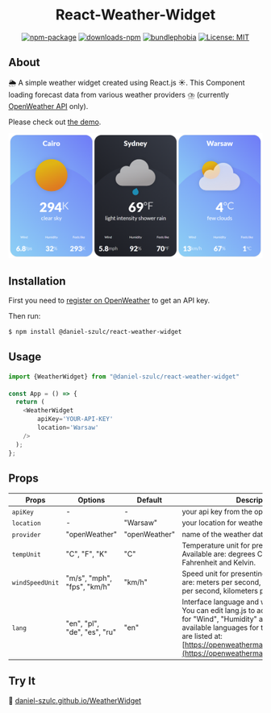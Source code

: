 <h1 align="center"> React-Weather-Widget  </h1>
<div align="center">

[![npm-package](https://img.shields.io/npm/v/@daniel-szulc/react-weather-widget?label=npm%20package)](https://www.npmjs.com/package/@daniel-szulc/react-weather-widget)
[![downloads-npm](https://img.shields.io/npm/dw/@daniel-szulc/react-weather-widget)](https://www.npmjs.com/package/@daniel-szulc/react-weather-widget)
[![bundlephobia](https://img.shields.io/bundlephobia/min/@daniel-szulc/react-weather-widget?label=size)](https://bundlephobia.com/package/@daniel-szulc/react-weather-widget)
[![License: MIT](https://img.shields.io/badge/License-MIT-yellow.svg)](https://opensource.org/licenses/MIT)
</div>

## About

🌦 A simple weather widget created using  React.js ☀. This Component loading forecast data from various weather providers ⛈ (currently [OpenWeather API](https://openweathermap.org) only).

Please check out [the demo](https://daniel-szulc.github.io/#/react-weather-widget).

<img src="/weather_widget.png"  alt="Weather Widget"/>

## Installation

First you need to [register on OpenWeather](https://home.openweathermap.org/users/sign_up) to get an API key.

Then run:

```sh
$ npm install @daniel-szulc/react-weather-widget
```

## Usage

```js
import {WeatherWidget} from "@daniel-szulc/react-weather-widget"

const App = () => {
  return (
    <WeatherWidget
        apiKey='YOUR-API-KEY'
        location='Warsaw'
    />
  );
};
```

## Props

| Props           | Options                      | Default       | Description                                                                                                                                                                                                                                                                      |
|-----------------|------------------------------|---------------|----------------------------------------------------------------------------------------------------------------------------------------------------------------------------------------------------------------------------------------------------------------------------------|
| `apiKey`        | -                            | -             | your api key from the openweather.                                                                                                                                                                                                                                               |
| `location`      | -                            | "Warsaw"      | your location for weather checking.                                                                                                                                                                                                                                              |
| `provider`      | "openWeather"                | "openWeather" | name of the weather data provider.                                                                                                                                                                                                                                               |
| `tempUnit`      | "C", "F", "K"                | "C"           | Temperature unit for presenting data. Available are: degrees Celsius, degrees Fahrenheit and Kelvin.                                                                                                                                                                             |
| `windSpeedUnit` | "m/s", "mph", "fps", "km/h"  | "km/h"        | Speed unit for presenting data. Available are: meters per second, miles per hour, feet per second, kilometers per hour.                                                                                                                                                          |
| `lang`          | "en", "pl", "de", "es", "ru" | "en"          | Interface language and weather provider. You can edit lang.js to add more languages for "Wind", "Humidity" and "FeelsLike". The available languages for the weather provider are listed at: [https://openweathermap.org/current#multi](https://openweathermap.org/current#multi) |

## Try It

🔗 [daniel-szulc.github.io/WeatherWidget](https://daniel-szulc.github.io/#/react-weather-widget)